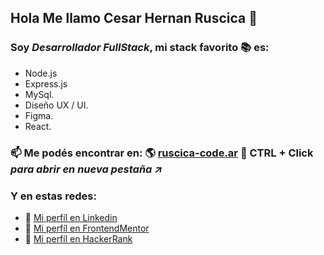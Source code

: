 ## Hola Me llamo Cesar Hernan Ruscica 👋

### Soy ***Desarrollador FullStack***, mi stack favorito :books: es: 
- Node.js
- Express.js
- MySql.
- Diseño UX / UI.
- Figma.
- React.
### 📫 Me podés encontrar en: :earth_americas:  [ruscica-code.ar](https://ruscica-code.ar)   💬 **CTRL + Click** *para abrir en nueva pestaña :arrow_upper_right:*
### Y en estas redes:
- :office: [Mi perfíl en Linkedin](https://www.linkedin.com/in/cesar-hernan-ruscica/)
- :art: [Mi perfíl en FrontendMentor](https://www.frontendmentor.io/profile/hernanruscica)
- :page_with_curl: [Mi perfíl en HackerRank](https://www.hackerrank.com/profile/cesarhernanrusc1)

<!--
**hernanruscica/hernanruscica** is a ✨ _special_ ✨ repository because its `README.md` (this file) appears on your GitHub profile.

Here are some ideas to get you started:

- 🔭 I’m currently working on ...
- 🌱 I’m currently learning ...
- 👯 I’m looking to collaborate on ...
- 🤔 I’m looking for help with ...
- 💬 Ask me about ...
- 📫 How to reach me: ...
- 😄 Pronouns: ...
- ⚡ Fun fact: ...
-->
